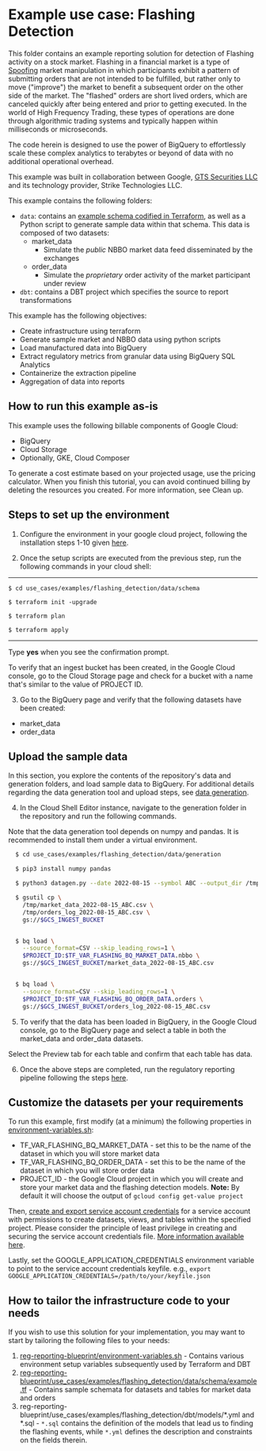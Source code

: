 # Example use case: Flashing Detection

This folder contains an example reporting solution for detection of Flashing activity on a stock market.
Flashing in a financial market is a type of <a href="https://en.wikipedia.org/wiki/Spoofing_(finance)">Spoofing</a>
market manipulation in which participants exhibit a pattern of submitting orders that are not intended to be fulfilled, but rather only to move ("improve") the market to benefit a subsequent order on the other side of the market. The "flashed" orders are short lived orders, which are canceled quickly after being entered and prior to getting executed. In the world of High Frequency Trading, these types of operations are done through algorithmic trading systems and typically happen within milliseconds or microseconds.

The code herein is designed to use the power of BigQuery to effortlessly scale these complex analytics to terabytes or beyond of data with no additional operational overhead.

This example was built in collaboration between Google, <a href="https://gtsx.com">GTS Securities LLC</a> and its
technology provider, Strike Technologies LLC.

This example contains the following folders:
* `data`: contains an [example schema codified in Terraform](./data/schema/example.tf), as well as a Python script to generate sample data within that schema. This data is composed of two datasets:
    * market_data
        * Simulate the *public* NBBO market data feed disseminated by the exchanges
    * order_data
        * Simulate the *proprietary* order activity of the market participant under review
* `dbt`: contains a DBT project which specifies the source to report transformations

This example has the following objectives:
- Create infrastructure using terraform
- Generate sample market and NBBO data using python scripts
- Load manufactured data into BigQuery
- Extract regulatory metrics from granular data using BigQuery SQL Analytics
- Containerize the extraction pipeline
- Aggregation of data into reports

## How to run this example as-is

This example uses the following billable components of Google Cloud:

- BigQuery
- Cloud Storage
- Optionally, GKE, Cloud Composer

To generate a cost estimate based on your projected usage, use the pricing calculator.
When you finish this tutorial, you can avoid continued billing by deleting the resources you created. For more information, see Clean up.


## Steps to set up the environment

1. Configure the environment in your google cloud project, following the installation steps 1-10 given [here](https://cloud.google.com/architecture/set-up-regulatory-reporting-architecture-bigquery).

2. Once the setup scripts are executed from the previous step, run the following commands in your cloud shell:

---
    $ cd use_cases/examples/flashing_detection/data/schema

    $ terraform init -upgrade

    $ terraform plan

    $ terraform apply

---

Type **yes** when you see the confirmation prompt.

To verify that an ingest bucket has been created, in the Google Cloud console, go to the Cloud Storage page and check for a bucket with a name that's similar to the value of PROJECT ID.

3. Go to the BigQuery page and verify that the following datasets have been created:

- market_data
- order_data

## Upload the sample data
In this section, you explore the contents of the repository's data and generation folders, and load sample data to BigQuery. For additional details regarding the data generation tool and upload steps, see [data generation](./data/generation/README.md).

4. In the Cloud Shell Editor instance, navigate to the generation folder in the repository and run the following commands.

Note that the data generation tool depends on numpy and pandas. It is recommended to install them under a virtual environment.

```bash
  $ cd use_cases/examples/flashing_detection/data/generation

  $ pip3 install numpy pandas

  $ python3 datagen.py --date 2022-08-15 --symbol ABC --output_dir /tmp

  $ gsutil cp \
    /tmp/market_data_2022-08-15_ABC.csv \
    /tmp/orders_log_2022-08-15_ABC.csv \
    gs://$GCS_INGEST_BUCKET


  $ bq load \
    --source_format=CSV --skip_leading_rows=1 \
    $PROJECT_ID:$TF_VAR_FLASHING_BQ_MARKET_DATA.nbbo \
    gs://$GCS_INGEST_BUCKET/market_data_2022-08-15_ABC.csv


  $ bq load \
    --source_format=CSV --skip_leading_rows=1 \
    $PROJECT_ID:$TF_VAR_FLASHING_BQ_ORDER_DATA.orders \
    gs://$GCS_INGEST_BUCKET/orders_log_2022-08-15_ABC.csv
```


5. To verify that the data has been loaded in BigQuery, in the Google Cloud console, go to the BigQuery page and select a table in both the market_data and order_data datasets.

Select the Preview tab for each table and confirm that each table has data.

6. Once the above steps are completed, run the regulatory reporting pipeline following the steps [here](https://cloud.google.com/architecture/set-up-regulatory-reporting-architecture-bigquery#run_the_regulatory_reporting_pipeline).


## Customize the datasets per your requirements

To run this example, first modify (at a minimum) the following properties in [environment-variables.sh](../../../environment-variables.sh):
* TF_VAR_FLASHING_BQ_MARKET_DATA - set this to be the name of the dataset in which you will store market data
* TF_VAR_FLASHING_BQ_ORDER_DATA - set this to be the name of the dataset in which you will store order data
* PROJECT_ID - the Google Cloud project in which you will create and store your market data and the flashing detection models. **Note:** By default it will choose the output of `gcloud config get-value project`

Then, [create and export service account credentials](https://cloud.google.com/iam/docs/creating-managing-service-account-keys) for a service account with permissions to create datasets, views, and tables within the specified project.
Please consider the principle of least privilege in creating and securing the service account credentials file. [More information available here](https://cloud.google.com/iam/docs/best-practices-for-managing-service-account-keys).

Lastly, set the GOOGLE_APPLICATION_CREDENTIALS environment variable to point to the service account credentials keyfile. e.g., `export GOOGLE_APPLICATION_CREDENTIALS=/path/to/your/keyfile.json`

## How to tailor the infrastructure code to your needs

If you wish to use this solution for your implementation, you may want to start by tailoring the following files to your needs:
1. [reg-reporting-blueprint/environment-variables.sh](../../../environment-variables.sh) - Contains various environment setup variables subsequently used by Terraform and DBT
2. [reg-reporting-blueprint/use_cases/examples/flashing_detection/data/schema/example.tf](./data/schema/example.tf) - Contains sample schemata for datasets and tables for market data and orders
3. reg-reporting-blueprint/use_cases/examples/flashing_detection/dbt/models/*.yml and *.sql - `*.sql` contains the definition of the models that lead us to finding the flashing events, while `*.yml` defines the description and constraints on the fields therein.
